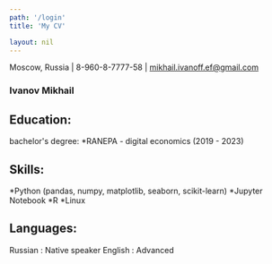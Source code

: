 ```yaml
---
path: '/login'
title: 'My CV'

layout: nil
---
```

Moscow, Russia | 8-960-8-7777-58 | mikhail.ivanoff.ef@gmail.com

### Ivanov Mikhail

## Education:
bachelor's degree:
*RANEPA - digital economics (2019 - 2023)

## Skills:
*Python (pandas, numpy, matplotlib, seaborn, scikit-learn)
*Jupyter Notebook
*R
*Linux 

## Languages:
Russian : Native speaker
English : Advanced


